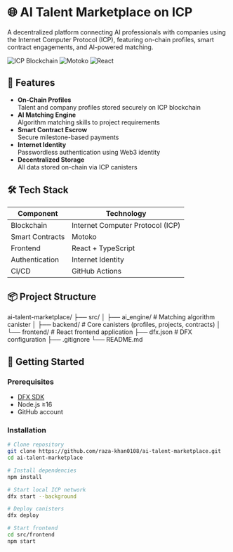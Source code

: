 # 🌐 AI Talent Marketplace on ICP

A decentralized platform connecting AI professionals with companies using the Internet Computer Protocol (ICP), featuring on-chain profiles, smart contract engagements, and AI-powered matching.

![ICP Blockchain](https://img.shields.io/badge/Blockchain-Internet_Computer_Protocol-blue)
![Motoko](https://img.shields.io/badge/Smart_Contracts-Motoko-orange)
![React](https://img.shields.io/badge/Frontend-React-61DAFB)

## 🚀 Features

- **On-Chain Profiles**  
  Talent and company profiles stored securely on ICP blockchain
- **AI Matching Engine**  
  Algorithm matching skills to project requirements
- **Smart Contract Escrow**  
  Secure milestone-based payments
- **Internet Identity**  
  Passwordless authentication using Web3 identity
- **Decentralized Storage**  
  All data stored on-chain via ICP canisters

## 🛠 Tech Stack

| Component          | Technology |
|--------------------|------------|
| Blockchain         | Internet Computer Protocol (ICP) |
| Smart Contracts   | Motoko |
| Frontend          | React + TypeScript |
| Authentication    | Internet Identity |
| CI/CD             | GitHub Actions |

## 📦 Project Structure
ai-talent-marketplace/
├── src/
│ ├── ai_engine/ # Matching algorithm canister
│ ├── backend/ # Core canisters (profiles, projects, contracts)
│ └── frontend/ # React frontend application
├── dfx.json # DFX configuration
├── .gitignore
└── README.md


## 🏁 Getting Started

### Prerequisites
- [DFX SDK](https://smartcontracts.org/docs/current/developer-docs/setup/install/)
- Node.js ≥16
- GitHub account

### Installation
```bash
# Clone repository
git clone https://github.com/raza-khan0108/ai-talent-marketplace.git
cd ai-talent-marketplace

# Install dependencies
npm install

# Start local ICP network
dfx start --background

# Deploy canisters
dfx deploy

# Start frontend
cd src/frontend
npm start
